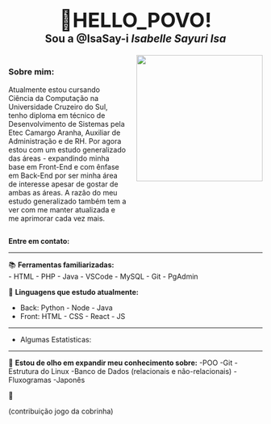 <div style="text-align: center; margin-bottom: 20px;">
  <h2 style="margin-bottom: 0;"> 
    <span style="font-size: 40px;">👋HELLO_POVO!</span> <br> 
    Sou a <strong>@IsaSay-i</strong> <i>Isabelle Sayuri Isa</i>
  </h2>
</div>

<div style="display: flex; justify-content: space-between;">
  <div style="flex: 1; max-width: 60%;">
    <h3>Sobre mim:</h3>
    <p>
      Atualmente estou cursando Ciência da Computação na Universidade Cruzeiro do Sul, tenho diploma
      em técnico de Desenvolvimento de Sistemas pela Etec Camargo Aranha, Auxiliar de Administração e de RH.
      Por agora estou com um estudo generalizado das áreas - expandindo minha base em Front-End e com ênfase em
      Back-End por ser minha área de interesse apesar de gostar de ambas as áreas.
      A razão do meu estudo generalizado também tem a ver com me manter atualizada e me aprimorar cada
      vez mais.
    </p>
  </div>
  <img src="https://gifdb.com/gif/hollow-knight-498-x-473-gif-55nmhdwcja7582bt.html?embed=true" width="250" height="250" style="margin-left: 20px;">
</div>


**Entre em contato:**
<hr>

📚 **Ferramentas familiarizadas:** <br>
    - HTML
    - PHP
    - Java
    - VSCode
    - MySQL
    - Git
    - PgAdmin

🌱 **Linguagens que estudo atualmente:** <br>

- Back:
  Python - Node - Java <br>
- Front:
  HTML - CSS - React - JS

<hr>
     
- Algumas Estatisticas:

<hr>
        
👀 **Estou de olho em expandir meu conhecimento sobre:**
  -POO
  -Git
  -Estrutura do Linux
  -Banco de Dados (relacionais e não-relacionais)
  -Fluxogramas
  -Japonês

🤗

(contribuição jogo da cobrinha)
